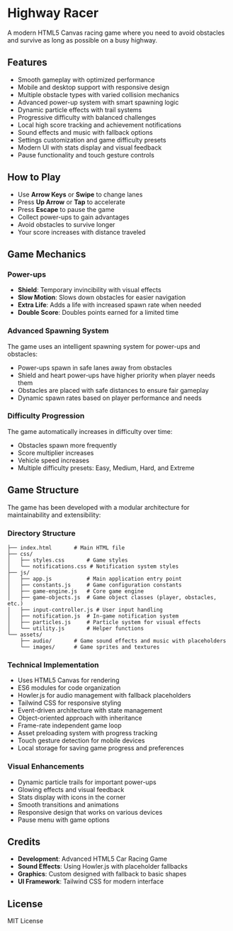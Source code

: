 # Highway Racer

A modern HTML5 Canvas racing game where you need to avoid obstacles and survive as long as possible on a busy highway.

## Features

- Smooth gameplay with optimized performance
- Mobile and desktop support with responsive design
- Multiple obstacle types with varied collision mechanics
- Advanced power-up system with smart spawning logic
- Dynamic particle effects with trail systems
- Progressive difficulty with balanced challenges
- Local high score tracking and achievement notifications
- Sound effects and music with fallback options
- Settings customization and game difficulty presets
- Modern UI with stats display and visual feedback
- Pause functionality and touch gesture controls

## How to Play

- Use **Arrow Keys** or **Swipe** to change lanes
- Press **Up Arrow** or **Tap** to accelerate
- Press **Escape** to pause the game
- Collect power-ups to gain advantages
- Avoid obstacles to survive longer
- Your score increases with distance traveled

## Game Mechanics

### Power-ups

- **Shield**: Temporary invincibility with visual effects
- **Slow Motion**: Slows down obstacles for easier navigation
- **Extra Life**: Adds a life with increased spawn rate when needed
- **Double Score**: Doubles points earned for a limited time

### Advanced Spawning System

The game uses an intelligent spawning system for power-ups and obstacles:
- Power-ups spawn in safe lanes away from obstacles
- Shield and heart power-ups have higher priority when player needs them
- Obstacles are placed with safe distances to ensure fair gameplay
- Dynamic spawn rates based on player performance and needs

### Difficulty Progression

The game automatically increases in difficulty over time:
- Obstacles spawn more frequently
- Score multiplier increases
- Vehicle speed increases
- Multiple difficulty presets: Easy, Medium, Hard, and Extreme

## Game Structure

The game has been developed with a modular architecture for maintainability and extensibility:

### Directory Structure

```
├── index.html       # Main HTML file
├── css/
│   ├── styles.css       # Game styles
│   └── notifications.css # Notification system styles
├── js/
│   ├── app.js           # Main application entry point
│   ├── constants.js     # Game configuration constants
│   ├── game-engine.js   # Core game engine
│   ├── game-objects.js  # Game object classes (player, obstacles, etc.)
│   ├── input-controller.js # User input handling
│   ├── notification.js  # In-game notification system
│   ├── particles.js     # Particle system for visual effects
│   └── utility.js       # Helper functions
└── assets/
    ├── audio/       # Game sound effects and music with placeholders
    └── images/      # Game sprites and textures
```

### Technical Implementation

- Uses HTML5 Canvas for rendering
- ES6 modules for code organization
- Howler.js for audio management with fallback placeholders
- Tailwind CSS for responsive styling
- Event-driven architecture with state management
- Object-oriented approach with inheritance
- Frame-rate independent game loop
- Asset preloading system with progress tracking
- Touch gesture detection for mobile devices
- Local storage for saving game progress and preferences

### Visual Enhancements

- Dynamic particle trails for important power-ups
- Glowing effects and visual feedback
- Stats display with icons in the corner
- Smooth transitions and animations
- Responsive design that works on various devices
- Pause menu with game options

## Credits

- **Development**: Advanced HTML5 Car Racing Game
- **Sound Effects**: Using Howler.js with placeholder fallbacks
- **Graphics**: Custom designed with fallback to basic shapes
- **UI Framework**: Tailwind CSS for modern interface

## License

MIT License 